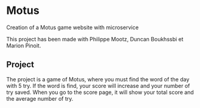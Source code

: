 # Motus
Creation of a Motus game website with microservice

This project has been made with Philippe Mootz, Duncan Boukhssbi et Marion Pinoit.

## Project 

The project is a game of Motus, where you must find the word of the day with 5 try.
If the word is find, your score will increase and your number of try saved.
When you go to the score page, it will show your total score and the average number of try.
